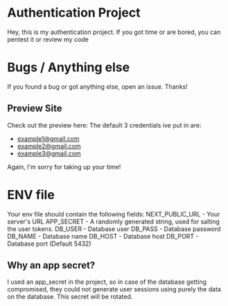 # Authentication Project
Hey, this is my authentication project.
If you got time or are bored, you can pentest it or review my code

# Bugs / Anything else
If you found a bug or got anything else, open an issue. Thanks!

## Preview Site
Check out the preview here: 
The default 3 credentials ive put in are:
+ example1@gmail.com
+ example2@gmail.com
+ example3@gmail.com

Again, I'm sorry for taking up your time!

# ENV file
Your env file should contain the following fields:
NEXT_PUBLIC_URL - Your server's URL
APP_SECRET - A randomly generated string, used for salting the user tokens.
DB_USER - Database user
DB_PASS - Database password
DB_NAME - Database name
DB_HOST - Database host
DB_PORT - Database port (Default 5432)

## Why an app secret?
I used an app_secret in the project, so in case of the database getting compromised, they could not generate user sessions using purely the data on the database. This secret will be rotated.